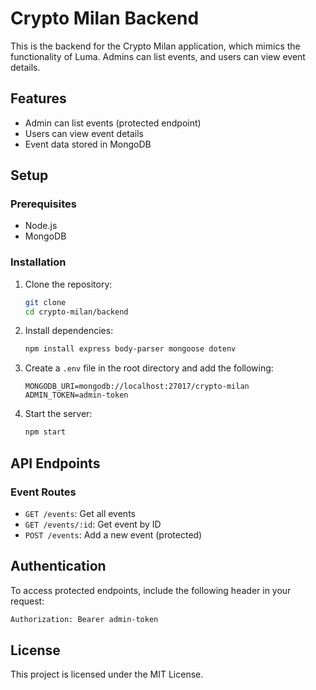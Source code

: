 # Crypto Milan Backend

This is the backend for the Crypto Milan application, which mimics the functionality of Luma. Admins can list events, and users can view event details.

## Features

- Admin can list events (protected endpoint)
- Users can view event details
- Event data stored in MongoDB

## Setup

### Prerequisites

- Node.js
- MongoDB

### Installation

1. Clone the repository:

   ```sh
   git clone
   cd crypto-milan/backend
   ```

2. Install dependencies:

   ```sh
   npm install express body-parser mongoose dotenv
   ```

3. Create a `.env` file in the root directory and add the following:

   ```env
   MONGODB_URI=mongodb://localhost:27017/crypto-milan
   ADMIN_TOKEN=admin-token
   ```

4. Start the server:
   ```sh
   npm start
   ```

## API Endpoints

### Event Routes

- `GET /events`: Get all events
- `GET /events/:id`: Get event by ID
- `POST /events`: Add a new event (protected)

## Authentication

To access protected endpoints, include the following header in your request:

```sh
Authorization: Bearer admin-token
```

## License

This project is licensed under the MIT License.
